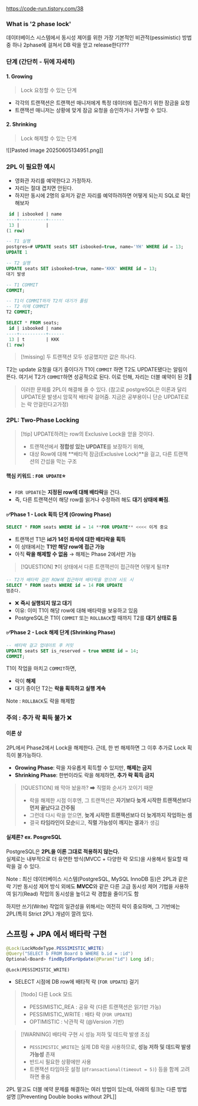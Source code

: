 https://code-run.tistory.com/38



### What is '2 phase lock'
데이터베이스 시스템에서 동시성 제어를 위한 가장 기본적인 비관적(pessimistic) 방법 중 하나
2phase에 걸쳐서 DB 락을 얻고 release한다???

### 단계 (간단히 - 뒤에 자세히)

#### 1. Growing 
>Lock 요청할 수 있는 단계 
- 각각의 트랜잭션은 트랜잭션 매니저에게 특정 데이터에 접근하기 위한 잠금을 요청
- 트랜잭션 매니저는 상황에 맞게 잠금 요청을 승인하거나 거부할 수 있다.

#### 2. Shrinking 
>Lock 해제할 수 있는 단계

 

![[Pasted image 20250605134951.png]]

### 2PL 이 필요한 예시 
- 영화관 자리를 예약한다고 가정하자.
- 자리는 절대 겹치면 안된다.
- 하지만 동시에 2명의 유저가 같은 자리를 예약하려하면 어떻게 되는지 SQL로 확인해보자 
```sql
 id | isbooked | name 
----+----------+------
 13 |          | 
(1 row)

-- T1 실행
postgres=# UPDATE seats SET isbooked=true, name='YH' WHERE id = 13;
UPDATE 1

-- T2 실행
UPDATE seats SET isbooked=true, name='KKK' WHERE id = 13;
대기 발생 

-- T1 COMMIT 
COMMIT;

-- T1이 COMMIT하자 T2의 대기가 풀림
-- T2 이제 COMMIT 
T2 COMMIT;

SELECT * FROM seats;
 id | isbooked | name 
----+----------+------
 13 | t        | KKK
(1 row)
```
> [!missing] 두 트랜잭션 모두 성공했지만 값은 하나다.



T2는 update 요청을 대기 중이다가 T1이 `COMMIT` 하면 T2도 UPDATE됐다는 알림이 뜬다.
여기서 T2가 `COMMIT`하면 성공적으로 된다. 이로 인해, 자리는 더블 예약이 된 것💢
>이러한 문제를 2PL이 해결해 줄 수 있다.
>(참고로 postgreSQL은 이론과 달리 UPDATE문 발생시 암묵적 배타락 걸어줌. 지금은 공부용이니 단순 UPDATE로는 락 안걸린다고가정)


### 2PL: Two-Phase Locking

>[!tip] UPDATE하려는 row의 Exclusive Lock을 얻을 것이다.
>- 트랜잭션에서 **정합성 있는 UPDATE**를 보장하기 위해,
>- 대상 Row에 대해 **배타적 잠금(Exclusive Lock)**을 걸고, 다른 트랜잭션의 간섭을 막는 구조

#### 핵심 키워드 : **`FOR UPDATE`⭐**
- `FOR UPDATE`는 **지정된 row에 대해 배타락**을 건다. 
- 즉, 다른 트랜잭션이 해당 row를 읽거나 수정하려 해도 **대기 상태에 빠짐**.

#### **✅Phase 1** - Lock 획득 단계 (Growing Phase)
```SQL 
SELECT * FROM seats WHERE id = 14 **FOR UPDATE** <<<< 이게 중요 
```
- 트랜잭션 T1은 **id가 14인 좌석에 대한 배타락을 획득**
- 이 상태에서는 **T1만 해당 row에 접근 가능**
- 아직 **락을 해제할 수 없음** → 해제는 Phase 2에서만 가능

>[!QUESTION] ❓이 상태에서 다른 트랜잭션이 접근하면 어떻게 될까❓
```SQL 
-- T2가 배타락 걸린 ROW에 접근하여 배타락을 얻으려 시도 시 
SELECT * FROM seats WHERE id = 14 FOR UPDATE
멈춘다.
```
- ❌ **즉시 실행되지 않고 대기**
- 이유: 이미 T1이 해당 row에 대해 배타락을 보유하고 있음
- PostgreSQL은 T1이 `COMMIT` 또는 `ROLLBACK`할 때까지 T2를 **대기 상태로 둠**


#### **✅Phase 2** - Lock 해제 단계 (Shrinking Phase)
```SQL
-- 배타락 걸고 업데이트 후 커밋 
UPDATE seats SET is_reserved = true WHERE id = 14;
COMMIT;
```
T1이 작업을 마치고 `COMMIT`하면,
- 락이 **해제**
- 대기 중이던 T2는 **락을 획득하고 실행 계속**

Note : `ROLLBACK`도 락을 해제함 


### 주의 : 추가 락 획득 불가 ❌

#### 이론 상 
2PL에서 Phase2에서 Lock을 해제한다.
근데, 한 번 해제하면 그 이후 추가로 Lock 획득이 불가능하다.
- **Growing Phase**: 락을 자유롭게 획득할 수 있지만, **해제는 금지**
- **Shrinking Phase**: 한번이라도 락을 해제하면, **추가 락 획득 금지**

>[!QUESTION] 왜 막아 놨을까? ➡ 직렬화 순서가 꼬이기 때문
>- 락을 해제한 시점 이후엔, 그 트랜잭션은 **자기보다 늦게 시작한 트랜잭션보다 먼저 끝났다고 간주됨**
>- 그런데 다시 락을 얻으면, **늦게 시작한 트랜잭션보다 더 늦게까지 작업하는 셈**
>- 결국 **타임라인이 모순**되고, **직렬 가능성이 깨지는 결과**가 생김



#### 실제론? ex. PosgreSQL 

PostgreSQL은 **2PL을 이론 그대로 적용하지 않는다.**  
실제로는 내부적으로 더 유연한 방식(MVCC + 다양한 락 모드)을 사용해서 필요할 때 락을 걸 수 있다.





Note : 최신 데이터베이스 시스템(PostgreSQL, MySQL InnoDB 등)은 2PL과 같은 락 기반 동시성 제어 방식 외에도 **MVCC**와 같은 다른 고급 동시성 제어 기법을 사용하여 읽기(Read) 작업의 동시성을 높이고 락 경합을 줄이기도 함 

하지만 쓰기(Write) 작업의 일관성을 위해서는 여전히 락이 중요하며, 그 기반에는 2PL(특히 Strict 2PL) 개념이 깔려 있다.


## 스프링 + JPA 에서 배타락 구현 

```java 
@Lock(LockModeType.PESSIMISTIC_WRITE)  
@Query("SELECT b FROM Board b WHERE b.id = :id")  
Optional<Board> findByIdForUpdate(@Param("id") Long id);
```

`@Lock(PESSIMISTIC_WRITE)`
- SELECT 시점에 DB row에 배타적 락 (`FOR UPDATE`) 걸기


>[!todo] 다른 Lock 모드
>- PESSIMISTIC_REA : 공유 락 (다른 트랜잭션은 읽기만 가능)
>- PESSIMISTIC_WRITE : 배타 락 (`FOR UPDATE`)
>- OPTIMISTIC : 낙관적 락 (@Version 기반)


> [!WARNING] 배타락 구현 시 성능 저하 및 데드락 발생 조심 
> - `PESSIMISTIC_WRITE`는 실제 DB 락을 사용하므로, **성능 저하 및 데드락 발생 가능성** 존재
> - 반드시 필요한 상황에만 사용
> - 트랜잭션 타임아웃 설정 (`@Transactional(timeout = 5)`) 등을 함께 고려하면 좋음 




2PL 말고도 더블 예약 문제를 해결하는 여러 방법이 있는데, 아래의 링크는 다른 방법 설명 
[[Preventing Double books without 2PL]]
